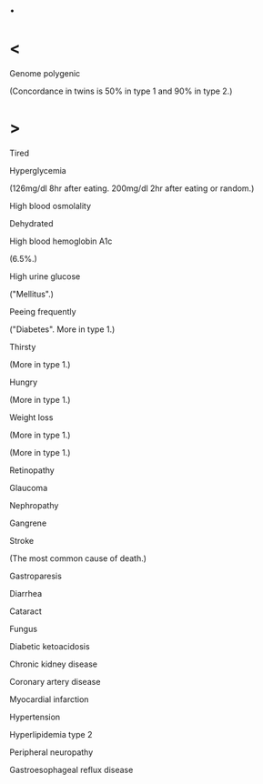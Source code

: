 # .

# <

Genome polygenic

(Concordance in twins is 50% in type 1 and 90% in type 2.)

# >

Tired

Hyperglycemia

(126mg/dl 8hr after eating. 200mg/dl 2hr after eating or random.)

High blood osmolality

Dehydrated

High blood hemoglobin A1c

(6.5%.)

High urine glucose

("Mellitus".)

Peeing frequently

("Diabetes". More in type 1.)

Thirsty

(More in type 1.)

Hungry

(More in type 1.)

Weight loss

(More in type 1.)

(More in type 1.)

Retinopathy

Glaucoma

Nephropathy

Gangrene

Stroke

(The most common cause of death.)

Gastroparesis

Diarrhea

Cataract

Fungus

Diabetic ketoacidosis

Chronic kidney disease

Coronary artery disease

Myocardial infarction

Hypertension

Hyperlipidemia type 2

Peripheral neuropathy

Gastroesophageal reflux disease
